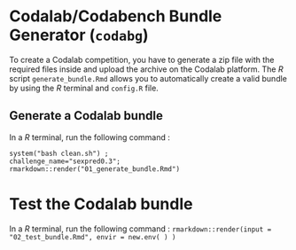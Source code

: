 # Codalab/Codabench Bundle Generator (`codabg`)

To create a Codalab competition, you have to generate a zip file with
the required files inside and upload the archive on the Codalab
platform. The *R* script `generate_bundle.Rmd` allows you to
automatically create a valid bundle by using the *R* terminal and `config.R` file.

## Generate a Codalab bundle

In a *R* terminal, run the following command :
```
system("bash clean.sh") ;  
challenge_name="sexpred0.3"; 
rmarkdown::render("01_generate_bundle.Rmd")
```

# Test the Codalab bundle

In a *R* terminal, run the following command :
`rmarkdown::render(input = "02_test_bundle.Rmd", envir = new.env( ) )`

